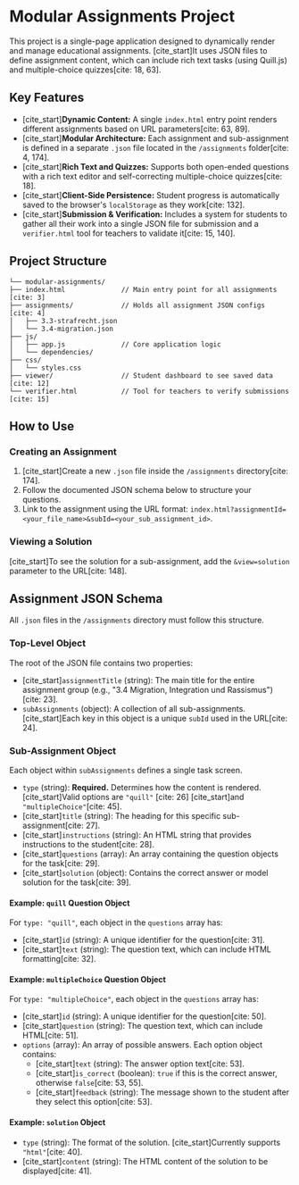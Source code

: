 # Modular Assignments Project

This project is a single-page application designed to dynamically render and manage educational assignments. [cite_start]It uses JSON files to define assignment content, which can include rich text tasks (using Quill.js) and multiple-choice quizzes[cite: 18, 63].

## Key Features

* [cite_start]**Dynamic Content:** A single `index.html` entry point renders different assignments based on URL parameters[cite: 63, 89].
* [cite_start]**Modular Architecture:** Each assignment and sub-assignment is defined in a separate `.json` file located in the `/assignments` folder[cite: 4, 174].
* [cite_start]**Rich Text and Quizzes:** Supports both open-ended questions with a rich text editor and self-correcting multiple-choice quizzes[cite: 18].
* [cite_start]**Client-Side Persistence:** Student progress is automatically saved to the browser's `localStorage` as they work[cite: 132].
* [cite_start]**Submission & Verification:** Includes a system for students to gather all their work into a single JSON file for submission and a `verifier.html` tool for teachers to validate it[cite: 15, 140].

## Project Structure

```
└── modular-assignments/
├── index.html              // Main entry point for all assignments [cite: 3]
├── assignments/            // Holds all assignment JSON configs [cite: 4]
│   ├── 3.3-strafrecht.json
│   └── 3.4-migration.json
├── js/
│   ├── app.js              // Core application logic 
│   └── dependencies/
├── css/
│   └── styles.css
├── viewer/                 // Student dashboard to see saved data [cite: 12]
└── verifier.html           // Tool for teachers to verify submissions [cite: 15]
```

## How to Use

### Creating an Assignment
1.  [cite_start]Create a new `.json` file inside the `/assignments` directory[cite: 174].
2.  Follow the documented JSON schema below to structure your questions.
3.  Link to the assignment using the URL format: `index.html?assignmentId=<your_file_name>&subId=<your_sub_assignment_id>`.

### Viewing a Solution
[cite_start]To see the solution for a sub-assignment, add the `&view=solution` parameter to the URL[cite: 148].

## Assignment JSON Schema

All `.json` files in the `/assignments` directory must follow this structure.

### Top-Level Object
The root of the JSON file contains two properties:

* [cite_start]`assignmentTitle` (string): The main title for the entire assignment group (e.g., "3.4 Migration, Integration und Rassismus")[cite: 23].
* `subAssignments` (object): A collection of all sub-assignments. [cite_start]Each key in this object is a unique `subId` used in the URL[cite: 24].

### Sub-Assignment Object
Each object within `subAssignments` defines a single task screen.

* `type` (string): **Required.** Determines how the content is rendered. [cite_start]Valid options are `"quill"` [cite: 26] [cite_start]and `"multipleChoice"`[cite: 45].
* [cite_start]`title` (string): The heading for this specific sub-assignment[cite: 27].
* [cite_start]`instructions` (string): An HTML string that provides instructions to the student[cite: 28].
* [cite_start]`questions` (array): An array containing the question objects for the task[cite: 29].
* [cite_start]`solution` (object): Contains the correct answer or model solution for the task[cite: 39].

#### Example: `quill` Question Object
For `type: "quill"`, each object in the `questions` array has:
* [cite_start]`id` (string): A unique identifier for the question[cite: 31].
* [cite_start]`text` (string): The question text, which can include HTML formatting[cite: 32].

#### Example: `multipleChoice` Question Object
For `type: "multipleChoice"`, each object in the `questions` array has:
* [cite_start]`id` (string): A unique identifier for the question[cite: 50].
* [cite_start]`question` (string): The question text, which can include HTML[cite: 51].
* `options` (array): An array of possible answers. Each option object contains:
    * [cite_start]`text` (string): The answer option text[cite: 53].
    * [cite_start]`is_correct` (boolean): `true` if this is the correct answer, otherwise `false`[cite: 53, 55].
    * [cite_start]`feedback` (string): The message shown to the student after they select this option[cite: 53].

#### Example: `solution` Object
* `type` (string): The format of the solution. [cite_start]Currently supports `"html"`[cite: 40].
* [cite_start]`content` (string): The HTML content of the solution to be displayed[cite: 41].